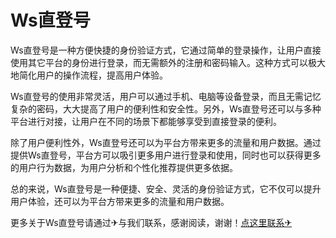 # Ws直登号

Ws直登号是一种方便快捷的身份验证方式，它通过简单的登录操作，让用户直接使用其它平台的身份进行登录，而无需额外的注册和密码输入。这种方式可以极大地简化用户的操作流程，提高用户体验。

Ws直登号的使用非常灵活，用户可以通过手机、电脑等设备登录，而且无需记忆复杂的密码，大大提高了用户的便利性和安全性。另外，Ws直登号还可以与多种平台进行对接，让用户在不同的场景下都能够享受到直接登录的便利。

除了用户便利性外，Ws直登号还可以为平台方带来更多的流量和用户数据。通过提供Ws直登号，平台方可以吸引更多用户进行登录和使用，同时也可以获得更多的用户行为数据，为用户分析和个性化推荐提供更多依据。

总的来说，Ws直登号是一种便捷、安全、灵活的身份验证方式，它不仅可以提升用户体验，还可以为平台方带来更多的流量和用户数据。

更多关于Ws直登号请通过✈与我们联系，感谢阅读，谢谢！[点这里联系✈](https://t.me/gngwzh)
